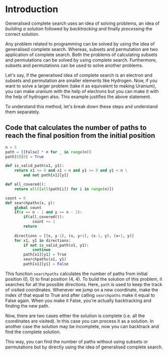 # Introduction

Generalised complete search uses an idea of solving problems, an idea of *building a solution* followed by *backtracking* and finally *processing* the correct solution.

Any problem related to programming can be solved by using the idea of generalised complete search. Whereas, subsets and permutation are two application of complete search. Both the problems of calculating subsets and permutations can be solved by using complete search. Furthermore, subsets and permutations can be used to solve another problems.

Let's say, if the generalised idea of complete search is an electron and subsets and permutation are smaller elements like Hydrogen.
Now, if you want to solve a larger problem (take it as equivalent to making Uranium), you can make uranium with the help of electrons but you can make it with the help of hydrogen also.
This example justifies the above statement.

To understand this method, let's break down these steps and understand them separately.

## Code that calculates the number of paths to reach the final position from the initial position
```python
n = 5
path = [[False] * n for _ in range(n)]
path[0][0] = True

def is_valid_path(x1, y1):
    return x1 >= 0 and x1 < n and y1 >= 0 and y1 < n \
        and not path[x1][y1]

def all_covered():
    return all([all(path[i]) for i in range(n)])

count = 0
def searchpaths(x, y):
    global count
    if(x == n - 1 and y == n - 1):
        if(all_covered()):
            count += 1
        return
            
    directions = [(x, y-1), (x, y+1), (x-1, y), (x+1, y)]
    for x1, y1 in directions:
        if not is_valid_path(x1, y1):
            continue
        path[x1][y1] = True
        searchpaths(x1, y1)
        path[x1][y1] = False

```

This function `searchpaths` calculates the number of paths from initial position (0, 0) to final position (4, 4).
To build the solution of this problem, it searches for all the possible directions. Here, `path` is used to keep the track of visited coordinates. Whenever we jump on a new coordinate, make the index of that equal to True and after calling `searchpaths` make it equal to False again. When you make it False, you're actually backtracking and finding the new path. 

Now, there are two cases either the solution is complete (i.e. all the coordinates are visited). In this case you can process it as a solution. In another case the solution may be incomplete, now you can backtrack and find the complete solution.

This way, you can find the number of paths without using subsets or permutations but by directly using the idea of generalised complete search.
